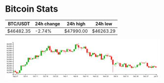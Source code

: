 # Bitcoin Stats

BTC/USDT|24h change|24h high|24h low|
|---|---|---|---|
|$46482.35|-2.74%|$47990.00|$46263.29|

<img src="./chart.svg">
